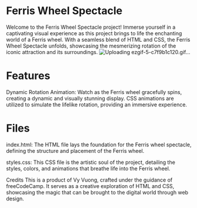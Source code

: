 # Ferris Wheel Spectacle
Welcome to the Ferris Wheel Spectacle project! Immerse yourself in a captivating visual experience as this project brings to life the enchanting world of a Ferris wheel. With a seamless blend of HTML and CSS, the Ferris Wheel Spectacle unfolds, showcasing the mesmerizing rotation of the iconic attraction and its surroundings.
![Uploading ezgif-5-c7f9b1c120.gif…]()

# Features
Dynamic Rotation Animation: Watch as the Ferris wheel gracefully spins, creating a dynamic and visually stunning display. CSS animations are utilized to simulate the lifelike rotation, providing an immersive experience.

# Files
index.html: The HTML file lays the foundation for the Ferris wheel spectacle, defining the structure and placement of the Ferris wheel.

styles.css: This CSS file is the artistic soul of the project, detailing the styles, colors, and animations that breathe life into the Ferris wheel.

Credits
This is a product of Vy Vuong, crafted under the guidance of freeCodeCamp. It serves as a creative exploration of HTML and CSS, showcasing the magic that can be brought to the digital world through web design.
